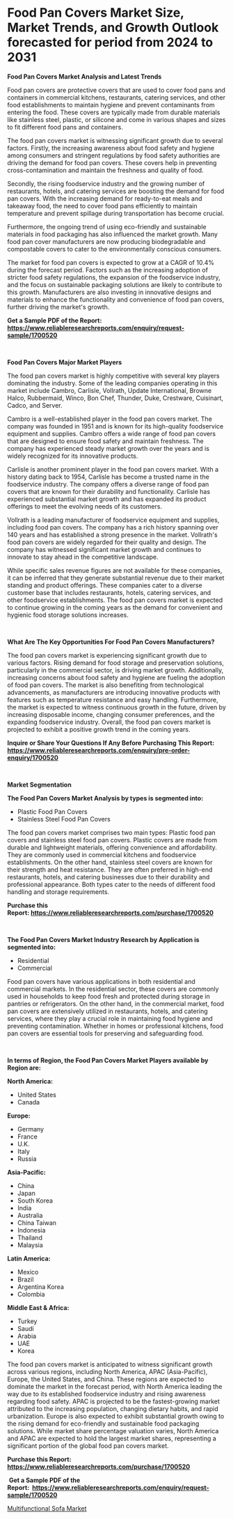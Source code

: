 <p><h1>Food Pan Covers Market Size, Market Trends, and Growth Outlook forecasted for period from 2024 to 2031</h1></p><p><strong>Food Pan Covers Market Analysis and Latest Trends</strong></p>
<p><p>Food pan covers are protective covers that are used to cover food pans and containers in commercial kitchens, restaurants, catering services, and other food establishments to maintain hygiene and prevent contaminants from entering the food. These covers are typically made from durable materials like stainless steel, plastic, or silicone and come in various shapes and sizes to fit different food pans and containers.</p><p>The food pan covers market is witnessing significant growth due to several factors. Firstly, the increasing awareness about food safety and hygiene among consumers and stringent regulations by food safety authorities are driving the demand for food pan covers. These covers help in preventing cross-contamination and maintain the freshness and quality of food.</p><p>Secondly, the rising foodservice industry and the growing number of restaurants, hotels, and catering services are boosting the demand for food pan covers. With the increasing demand for ready-to-eat meals and takeaway food, the need to cover food pans efficiently to maintain temperature and prevent spillage during transportation has become crucial.</p><p>Furthermore, the ongoing trend of using eco-friendly and sustainable materials in food packaging has also influenced the market growth. Many food pan cover manufacturers are now producing biodegradable and compostable covers to cater to the environmentally conscious consumers.</p><p>The market for food pan covers is expected to grow at a CAGR of 10.4% during the forecast period. Factors such as the increasing adoption of stricter food safety regulations, the expansion of the foodservice industry, and the focus on sustainable packaging solutions are likely to contribute to this growth. Manufacturers are also investing in innovative designs and materials to enhance the functionality and convenience of food pan covers, further driving the market's growth.</p></p>
<p><strong>Get a Sample PDF of the Report:&nbsp; <a href="https://www.reliableresearchreports.com/enquiry/request-sample/1700520">https://www.reliableresearchreports.com/enquiry/request-sample/1700520</a></strong></p>
<p>&nbsp;</p>
<p><strong>Food Pan Covers Major Market Players</strong></p>
<p><p>The food pan covers market is highly competitive with several key players dominating the industry. Some of the leading companies operating in this market include Cambro, Carlisle, Vollrath, Update International, Browne Halco, Rubbermaid, Winco, Bon Chef, Thunder, Duke, Crestware, Cuisinart, Cadco, and Server.</p><p>Cambro is a well-established player in the food pan covers market. The company was founded in 1951 and is known for its high-quality foodservice equipment and supplies. Cambro offers a wide range of food pan covers that are designed to ensure food safety and maintain freshness. The company has experienced steady market growth over the years and is widely recognized for its innovative products.</p><p>Carlisle is another prominent player in the food pan covers market. With a history dating back to 1954, Carlisle has become a trusted name in the foodservice industry. The company offers a diverse range of food pan covers that are known for their durability and functionality. Carlisle has experienced substantial market growth and has expanded its product offerings to meet the evolving needs of its customers.</p><p>Vollrath is a leading manufacturer of foodservice equipment and supplies, including food pan covers. The company has a rich history spanning over 140 years and has established a strong presence in the market. Vollrath's food pan covers are widely regarded for their quality and design. The company has witnessed significant market growth and continues to innovate to stay ahead in the competitive landscape.</p><p>While specific sales revenue figures are not available for these companies, it can be inferred that they generate substantial revenue due to their market standing and product offerings. These companies cater to a diverse customer base that includes restaurants, hotels, catering services, and other foodservice establishments. The food pan covers market is expected to continue growing in the coming years as the demand for convenient and hygienic food storage solutions increases.</p></p>
<p>&nbsp;</p>
<p><strong>What Are The Key Opportunities For Food Pan Covers Manufacturers?</strong></p>
<p><p>The food pan covers market is experiencing significant growth due to various factors. Rising demand for food storage and preservation solutions, particularly in the commercial sector, is driving market growth. Additionally, increasing concerns about food safety and hygiene are fueling the adoption of food pan covers. The market is also benefiting from technological advancements, as manufacturers are introducing innovative products with features such as temperature resistance and easy handling. Furthermore, the market is expected to witness continuous growth in the future, driven by increasing disposable income, changing consumer preferences, and the expanding foodservice industry. Overall, the food pan covers market is projected to exhibit a positive growth trend in the coming years.</p></p>
<p><strong>Inquire or Share Your Questions If Any Before Purchasing This Report: <a href="https://www.reliableresearchreports.com/enquiry/pre-order-enquiry/1700520">https://www.reliableresearchreports.com/enquiry/pre-order-enquiry/1700520</a></strong></p>
<p>&nbsp;</p>
<p><strong>Market Segmentation</strong></p>
<p><strong>The Food Pan Covers Market Analysis by types is segmented into:</strong></p>
<p><ul><li>Plastic Food Pan Covers</li><li>Stainless Steel Food Pan Covers</li></ul></p>
<p><p>The food pan covers market comprises two main types: Plastic food pan covers and stainless steel food pan covers. Plastic covers are made from durable and lightweight materials, offering convenience and affordability. They are commonly used in commercial kitchens and foodservice establishments. On the other hand, stainless steel covers are known for their strength and heat resistance. They are often preferred in high-end restaurants, hotels, and catering businesses due to their durability and professional appearance. Both types cater to the needs of different food handling and storage requirements.</p></p>
<p><strong>Purchase this Report:&nbsp;<a href="https://www.reliableresearchreports.com/purchase/1700520">https://www.reliableresearchreports.com/purchase/1700520</a></strong></p>
<p>&nbsp;</p>
<p><strong>The Food Pan Covers Market Industry Research by Application is segmented into:</strong></p>
<p><ul><li>Residential</li><li>Commercial</li></ul></p>
<p><p>Food pan covers have various applications in both residential and commercial markets. In the residential sector, these covers are commonly used in households to keep food fresh and protected during storage in pantries or refrigerators. On the other hand, in the commercial market, food pan covers are extensively utilized in restaurants, hotels, and catering services, where they play a crucial role in maintaining food hygiene and preventing contamination. Whether in homes or professional kitchens, food pan covers are essential tools for preserving and safeguarding food.</p></p>
<p>&nbsp;</p>
<p><strong>In terms of Region, the Food Pan Covers Market Players available by Region are:</strong></p>
<p>
    <p> <strong> North America: </strong>
        <ul>
            <li>United States</li>
            <li>Canada</li>
        </ul>
        </p> 
    <p> <strong> Europe: </strong>
        <ul>
            <li>Germany</li>
            <li>France</li>
            <li>U.K.</li>
            <li>Italy</li>
            <li>Russia</li>
        </ul>
        </p> 
    <p> <strong> Asia-Pacific: </strong>
        <ul>
            <li>China</li>
            <li>Japan</li>
            <li>South Korea</li>
            <li>India</li>
            <li>Australia</li>
            <li>China Taiwan</li>
            <li>Indonesia</li>
            <li>Thailand</li>
            <li>Malaysia</li>
        </ul>
        </p> 
    <p> <strong> Latin America: </strong>
        <ul>
            <li>Mexico</li>
            <li>Brazil</li>
            <li>Argentina Korea</li>
            <li>Colombia</li>
        </ul>
        </p> 
    <p> <strong> Middle East & Africa: </strong>
        <ul>
            <li>Turkey</li>
            <li>Saudi</li>
            <li>Arabia</li>
            <li>UAE</li>
            <li>Korea</li>
        </ul>
    </p>
    </p>
<p><p>The food pan covers market is anticipated to witness significant growth across various regions, including North America, APAC (Asia-Pacific), Europe, the United States, and China. These regions are expected to dominate the market in the forecast period, with North America leading the way due to its established foodservice industry and rising awareness regarding food safety. APAC is projected to be the fastest-growing market attributed to the increasing population, changing dietary habits, and rapid urbanization. Europe is also expected to exhibit substantial growth owing to the rising demand for eco-friendly and sustainable food packaging solutions. While market share percentage valuation varies, North America and APAC are expected to hold the largest market shares, representing a significant portion of the global food pan covers market.</p></p>
<p><strong>Purchase this Report: <a href="https://www.reliableresearchreports.com/purchase/1700520">https://www.reliableresearchreports.com/purchase/1700520</a></strong></p>
<p>&nbsp;<strong>Get a Sample PDF of the Report:&nbsp;&nbsp;<a href="https://www.reliableresearchreports.com/enquiry/request-sample/1700520">https://www.reliableresearchreports.com/enquiry/request-sample/1700520</a></strong></p>
<p><strong></strong></p>
<p><p><a href="https://github.com/changoleonlaverguenzanoexiste/Market-Research-Report-List-1/blob/main/multifunctional-sofa-market.md">Multifunctional Sofa Market</a></p></p>